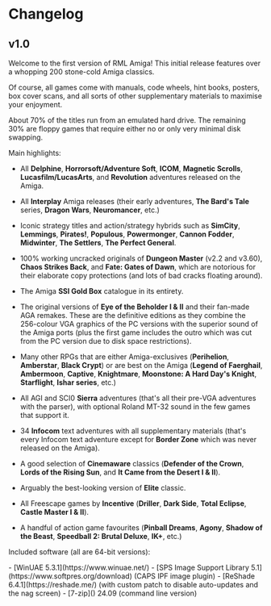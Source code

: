 # Changelog

## v1.0

Welcome to the first version of RML Amiga! This initial release features over
a whopping 200 stone-cold Amiga classics.

Of course, all games come with manuals, code wheels, hint books, posters, box
cover scans, and all sorts of other supplementary materials to maximise your
enjoyment.

About 70% of the titles run from an emulated hard drive. The remaining 30%
are floppy games that require either no or only very minimal disk swapping.

Main highlights:


- All **Delphine**, **Horrorsoft/Adventure Soft**, **ICOM**, **Magnetic
  Scrolls**, **Lucasfilm/LucasArts**, and **Revolution** adventures released
  on the Amiga.

- All **Interplay** Amiga releases (their early adventures, **The Bard's
  Tale** series, **Dragon Wars**, **Neuromancer**, etc.)

- Iconic strategy titles and action/strategy hybrids such as **SimCity**,
  **Lemmings**, **Pirates!**, **Populous**, **Powermonger**, **Cannon
  Fodder**, **Midwinter**, **The Settlers**, **The Perfect General**.

- 100% working uncracked originals of **Dungeon Master** (v2.2 and v3.60),
  **Chaos Strikes Back**, and **Fate: Gates of Dawn**, which are notorious for
  their elaborate copy protections (and lots of bad cracks floating around).

- The Amiga **SSI Gold Box** catalogue in its entirety.

- The original versions of **Eye of the Beholder I & II** and their
  fan-made AGA remakes. These are the definitive editions as they combine
  the 256-colour VGA graphics of the PC versions with the superior sound of
  the Amiga ports (plus the first game includes the outro which was cut from
  the PC version due to disk space restrictions).

- Many other RPGs that are either Amiga-exclusives (**Perihelion**,
  **Amberstar**, **Black  Crypt**) or are best on the Amiga (**Legend
  of Faerghail**, **Ambermoon**, **Captive**, **Knightmare**, **Moonstone: A
  Hard Day's Knight**, **Starflight**, **Ishar series**, etc.)

- All AGI and SCI0 **Sierra** adventures (that's all their pre-VGA adventures
  with the parser), with optional Roland MT-32 sound in the few games that
  support it.

- 34 **Infocom** text adventures with all supplementary materials
  (that's every Infocom text adventure except for **Border Zone** which was
  never released on the Amiga).

- A good selection of **Cinemaware** classics (**Defender of the Crown**,
  **Lords of the Rising Sun**, and **It Came from the Desert I & II**).

- Arguably the best-looking version of **Elite** classic.

- All Freescape games by **Incentive** (**Driller**, **Dark Side**, **Total
  Eclipse**, **Castle Master I & II**).

- A handful of action game favourites (**Pinball Dreams**, **Agony**,
  **Shadow of the Beast**, **Speedball 2: Brutal Deluxe**, **IK+**, etc.)


Included software (all are 64-bit versions):

<div class="compact" markdown>
  - [WinUAE 5.3.1](https://www.winuae.net/)
  - [SPS Image Support Library 5.1](https://www.softpres.org/download) (CAPS IPF image plugin) 
  - [ReShade 6.4.1](https://reshade.me/) (with custom patch to disable auto-updates and the nag screen)
  - [7-zip]() 24.09 (command line version)
</div>
